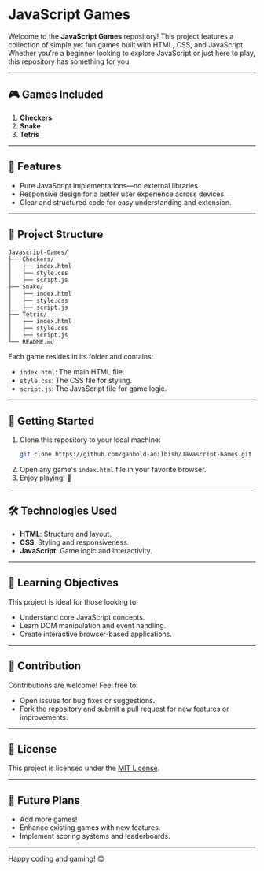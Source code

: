 
# JavaScript Games

Welcome to the **JavaScript Games** repository! This project features a collection of simple yet fun games built with HTML, CSS, and JavaScript. Whether you're a beginner looking to explore JavaScript or just here to play, this repository has something for you.

---

## 🎮 Games Included
1. **Checkers**
2. **Snake**
3. **Tetris**

---

## 🌟 Features
- Pure JavaScript implementations—no external libraries.  
- Responsive design for a better user experience across devices.  
- Clear and structured code for easy understanding and extension.  

---

## 📂 Project Structure
```
Javascript-Games/
├── Checkers/
│   ├── index.html
│   ├── style.css
│   ├── script.js
├── Snake/
│   ├── index.html
│   ├── style.css
│   ├── script.js
├── Tetris/
│   ├── index.html
│   ├── style.css
│   ├── script.js
└── README.md
```

Each game resides in its folder and contains:
- `index.html`: The main HTML file.  
- `style.css`: The CSS file for styling.  
- `script.js`: The JavaScript file for game logic.  

---

## 🚀 Getting Started
1. Clone this repository to your local machine:  
   ```bash
   git clone https://github.com/ganbold-adilbish/Javascript-Games.git
   ```
2. Open any game's `index.html` file in your favorite browser.  
3. Enjoy playing! 🎉  

---

## 🛠️ Technologies Used
- **HTML**: Structure and layout.  
- **CSS**: Styling and responsiveness.  
- **JavaScript**: Game logic and interactivity.  

---

## 📖 Learning Objectives
This project is ideal for those looking to:  
- Understand core JavaScript concepts.  
- Learn DOM manipulation and event handling.  
- Create interactive browser-based applications.  

---

## 📝 Contribution
Contributions are welcome! Feel free to:  
- Open issues for bug fixes or suggestions.  
- Fork the repository and submit a pull request for new features or improvements.  

---

## 📜 License
This project is licensed under the [MIT License](LICENSE).  

---

## 🎯 Future Plans
- Add more games!  
- Enhance existing games with new features.  
- Implement scoring systems and leaderboards.  

---

Happy coding and gaming! 😊  
